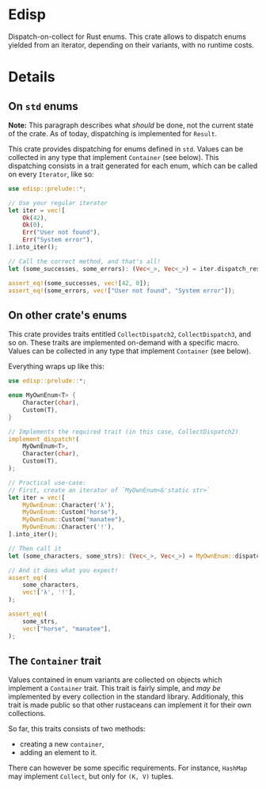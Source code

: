 # Edisp

Dispatch-on-collect for Rust enums. This crate allows to dispatch enums yielded
from an iterator, depending on their variants, with no runtime costs.

# Details

## On `std` enums

**Note:** This paragraph describes what *should* be done, not the current state
of the crate. As of today, dispatching is implemented for `Result`.

This crate provides dispatching for enums defined in `std`. Values can be
collected in any type that implement `Container` (see below). This dispatching
consists in a trait generated for each enum, which can be called on every
`Iterator`, like so:

```rust
use edisp::prelude::*;

// Use your regular iterator
let iter = vec![
    Ok(42),
    Ok(0),
    Err("User not found"),
    Err("System error"),
].into_iter();

// Call the correct method, and that's all!
let (some_successes, some_errors): (Vec<_>, Vec<_>) = iter.dispatch_result();

assert_eq!(some_successes, vec![42, 0]);
assert_eq!(some_errors, vec!["User not found", "System error"]);
```

## On other crate's enums

This crate provides traits entitled `CollectDispatch2`, `CollectDispatch3`, and
so on. These traits are implemented on-demand with a specific macro. Values can
be collected in any type that implement `Container` (see below).

Everything wraps up like this:

```rust
use edisp::prelude::*;

enum MyOwnEnum<T> {
    Character(char),
    Custom(T),
}

// Implements the required trait (in this case, CollectDispatch2)
implement_dispatch!(
    MyOwnEnum<T>,
    Character(char),
    Custom(T),
);

// Practical use-case:
// First, create an iterator of `MyOwnEnum<&'static str>`
let iter = vec![
    MyOwnEnum::Character('λ'),
    MyOwnEnum::Custom("horse"),
    MyOwnEnum::Custom("manatee"),
    MyOwnEnum::Character('!'),
].into_iter();

// Then call it
let (some_characters, some_strs): (Vec<_>, Vec<_>) = MyOwnEnum::dispatch(iter);

// And it does what you expect!
assert_eq!(
    some_characters,
    vec!['λ', '!'],
);

assert_eq!(
    some_strs,
    vec!["horse", "manatee"],
);
```


## The `Container` trait

Values contained in enum variants are collected on objects which implement a
`Container` trait. This trait is fairly simple, and *may be* implemented by
every collection in the standard library. Additionaly, this trait is made
public so that other rustaceans can implement it for their own collections.

So far, this traits consists of two methods:
  - creating a new `container`,
  - adding an element to it.

There can however be some specific requirements. For instance, `HashMap` may
implement `Collect`, but only for `(K, V)` tuples.

